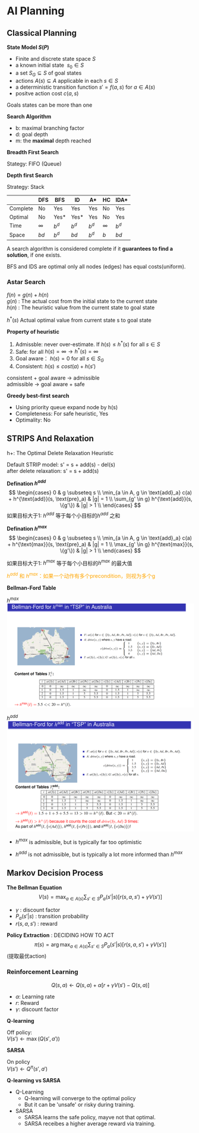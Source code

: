 # AI Planning

## Classical Planning
**State Model $S(P)$**
- Finite and discrete state space $S$
- a known initial state  $\ s_0 \in S$
- a set $S_G \subseteq S$ of goal states
- actions $A(s) \subseteq A$ applicable in each $s \in S$
- a deterministic transition function $s' = f(a,s)$ for $a \in A(s)$
- positve action cost $c(a,s)$

Goals states can be more than one

**Search Algorithm**
- b: maximal branching factor
- d: goal depth
- m: the **maximal** depth reached

**Breadth First Search**

Stategy: FIFO (Queue)


**Depth first Search**

Strategy: Stack



|          | DFS   | BFS  | ID    | A*    | HC    | IDA*  |
|----------|-------|-------|-------|-------|-------|-------|
| Complete | No    | Yes   | Yes   | Yes   | No    | Yes   |
| Optimal  | No    | Yes*  | Yes*  | Yes   | No    | Yes   |
| Time     | $∞$  | $b^d$ | $b^d$ | $b^d$ | $∞$   | $b^d$ |
| Space    | $bd$  | $b^d$ | $bd$  | $b^d$ | $b$   | $b  d$|

A search algorithm is considered complete if it **guarantees to find a solution**, if one exists.

BFS and IDS are optimal only all nodes (edges) has equal costs(uniform).

### **Astar Search**

$f(n) = g(n) + h(n)$\
$g(n)$ : The actual cost from the initial state to the current state\
$h(n)$ : The heuristic value from the current state to goal state

$h^*(s)$ Actual optimal value from current state s to goal state 

**Property of heuristic**
1. Admissble: never over-estimate. If $h(s) \leq h^*(s)$ for all $s \in S$ 
2. Safe: for all $h(s) = \infty \rightarrow h^*(s) = \infty$
3. Goal aware： $h(s) = 0$ for all $s\in S_G$
4. Consistent: $h(s) \leq cost(a) + h(s')$ 

consistent + goal aware $\rightarrow$ admissible\
admissible $\rightarrow$ goal aware + safe

**Greedy best-first search**
- Using priority queue expand node by h(s)
- Completeness: For safe heuristic, Yes
- Optimality: No

## STRIPS And Relaxation
h+: The Optimal Delete Relaxation Heuristic

Default STRIP model: s' = s + add(s) - del(s)\
after delete relaxation: s' = s + add(s)


**Defination $h^{add}$**
$$
\begin{cases}
0 & g \subseteq s \\
\min_{a \in A, g \in \text{add}_a} c(a) + h^{\text{add}}(s, \text{pre}_a) & |g| = 1 \\
\sum_{g' \in g} h^{\text{add}}(s, \{g'\}) & |g| > 1 \\
\end{cases}
$$
如果目标大于1: $h^{add}$ 等于每个小目标的$h^{add}$ 之和

**Defination $h^{max}$**
$$
\begin{cases}
0 & g \subseteq s \\
\min_{a \in A, g \in \text{add}_a} c(a) + h^{\text{max}}(s, \text{pre}_a) & |g| = 1 \\
\max_{g' \in g} h^{\text{max}}(s, \{g'\}) & |g| > 1 \\
\end{cases}
$$

如果目标大于1: $h^{max}$ 等于每个小目标的$h^{max}$ 的最大值

<span style="color: orange;">

$h^{add}$ 和 $h^{max}$：如果一个动作有多个precondition，则视为多个g

</span>


**Bellman-Ford Table**

$h^{max}$
![alt text](image.png)

$h^{add}$
![alt text](image-1.png)

- $h^{max}$ is admissible, but is typically far too optimistic

- $h^{add}$ is not admissible, but is typically a lot more informed than $h^{max}$

## Markov Decision Process

**The Bellman Equation**
$$
V(s) = \max_{a \in A(s)} \sum_{s' \in S} P_a(s'|s) [r(s, a, s') + \gamma V(s')]
$$
- $\gamma$ : discount factor
- $P_a(s'|s)$ : transition probability
- $r(s, a, s')$ : reward

**Policy Extraction** : DECIDING HOW TO ACT
$$
\pi(s) = \arg \max_{a \in A(s)} \sum_{s' \in S} P_a(s'|s) [r(s, a, s') + \gamma V(s')]
$$
(提取最优action)


### Reinforcement Learning

$$
Q(s, a) \leftarrow Q(s, a) + \alpha [r + \gamma  V(s') - Q(s, a)]
$$
- $\alpha$: Learning rate
- $r$: Reward
- $\gamma$: discount factor


**Q-learning**

Off policy:\
$V(s') \leftarrow  \max{(Q(s', a'))}$

**SARSA**

On policy\
$V(s') \leftarrow Q^{\pi}(s', a')$

**Q-learning vs SARSA**
- Q-Learning
    - Q-learning will converge to the optimal policy
    - But it can be 'unsafe' or risky during training.
- SARSA
    - SARSA learns the safe policy, mayve not that optimal.
    - SARSA receibes a higher average reward via training.